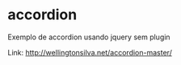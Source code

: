 # accordion

Exemplo de accordion usando jquery sem plugin

Link: http://wellingtonsilva.net/accordion-master/
